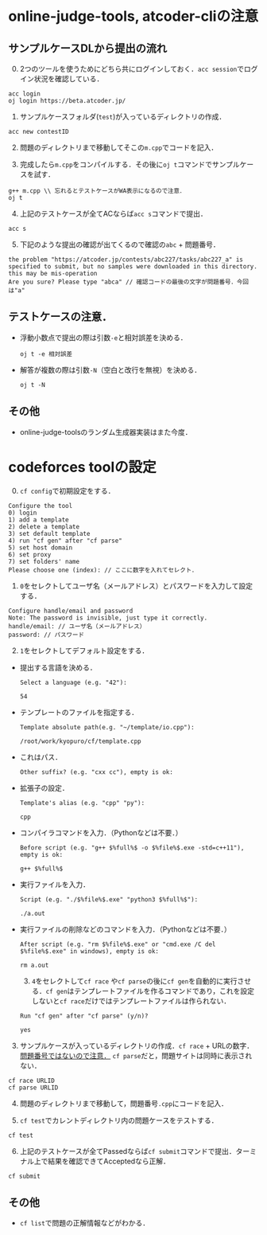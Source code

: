 # online-judge-tools, atcoder-cliの注意

## サンプルケースDLから提出の流れ
0. 2つのツールを使うためにどちら共にログインしておく．`acc session`でログイン状況を確認している．
  ```
  acc login
  oj login https://beta.atcoder.jp/
  ```

1. サンプルケースフォルダ(`test`)が入っているディレクトリの作成．
  ```
  acc new contestID
  ```

2. 問題のディレクトリまで移動してそこの`m.cpp`でコードを記入．

3. 完成したら`m.cpp`をコンパイルする．その後に`oj t`コマンドでサンプルケースを試す．
  ```
  g++ m.cpp \\ 忘れるとテストケースがWA表示になるので注意．
  oj t
  ```

4. 上記のテストケースが全てACならば`acc s`コマンドで提出．
  ```
  acc s
  ```

5. 下記のような提出の確認が出てくるので確認の`abc` + 問題番号．
  ```
  the problem "https://atcoder.jp/contests/abc227/tasks/abc227_a" is specified to submit, but no samples were downloaded in this directory. this may be mis-operation
  Are you sure? Please type "abca" // 確認コードの最後の文字が問題番号．今回は"a"
  ```

## テストケースの注意．
- 浮動小数点で提出の際は引数`-e`と相対誤差を決める．
  ```
  oj t -e 相対誤差
  ```

- 解答が複数の際は引数`-N`（空白と改行を無視）を決める．
  ```
  oj t -N
  ```

## その他
- online-judge-toolsのランダム生成器実装はまた今度．

# codeforces toolの設定
0. `cf config`で初期設定をする．
  ```
  Configure the tool
  0) login
  1) add a template
  2) delete a template
  3) set default template
  4) run "cf gen" after "cf parse"
  5) set host domain
  6) set proxy
  7) set folders' name
  Please choose one (index): // ここに数字を入れてセレクト．
  ```

1. `0`をセレクトしてユーザ名（メールアドレス）とパスワードを入力して設定する．
  ```
  Configure handle/email and password
  Note: The password is invisible, just type it correctly.
  handle/email: // ユーザ名（メールアドレス）
  password: // パスワード
  ```

2. `1`をセレクトしてデフォルト設定をする．

- 提出する言語を決める．
  ```
  Select a language (e.g. "42"): 

  54
  ```

- テンプレートのファイルを指定する．
  ```
  Template absolute path(e.g. "~/template/io.cpp"): 

  /root/work/kyopuro/cf/template.cpp
  ```

- これはパス．
  ```
  Other suffix? (e.g. "cxx cc"), empty is ok: 
  ```

- 拡張子の設定． 
  ```
  Template's alias (e.g. "cpp" "py"):

  cpp
  ```

- コンパイラコマンドを入力．（Pythonなどは不要．） 
  ```
  Before script (e.g. "g++ $%full%$ -o $%file%$.exe -std=c++11"), empty is ok:

  g++ $%full%$
  ```

- 実行ファイルを入力． 
  ```
  Script (e.g. "./$%file%$.exe" "python3 $%full%$"): 

  ./a.out
  ```

- 実行ファイルの削除などのコマンドを入力．（Pythonなどは不要．） 
  ```
  After script (e.g. "rm $%file%$.exe" or "cmd.exe /C del $%file%$.exe" in windows), empty is ok: 

  rm a.out
  ```

  3. `4`をセレクトして`cf race` や`cf parse`の後に`cf gen`を自動的に実行させる．`cf gen`はテンプレートファイルを作るコマンドであり，これを設定しないと`cf race`だけではテンプレートファイルは作られない．
    ```
  Run "cf gen" after "cf parse" (y/n)? 

  yes
  ```

3. サンプルケースが入っているディレクトリの作成．`cf race` + URLの数字．<u>問題番号ではないので注意．</u> `cf parse`だと，問題サイトは同時に表示されない．
  ```
  cf race URLID
  cf parse URLID
  ```

4. 問題のディレクトリまで移動して，問題番号`.cpp`にコードを記入．

5. `cf test`でカレントディレクトリ内の問題ケースをテストする．
  ```
  cf test
  ```

6. 上記のテストケースが全てPassedならば`cf submit`コマンドで提出．ターミナル上で結果を確認できてAcceptedなら正解．
  ```
  cf submit
  ```

## その他
- `cf list`で問題の正解情報などがわかる．
